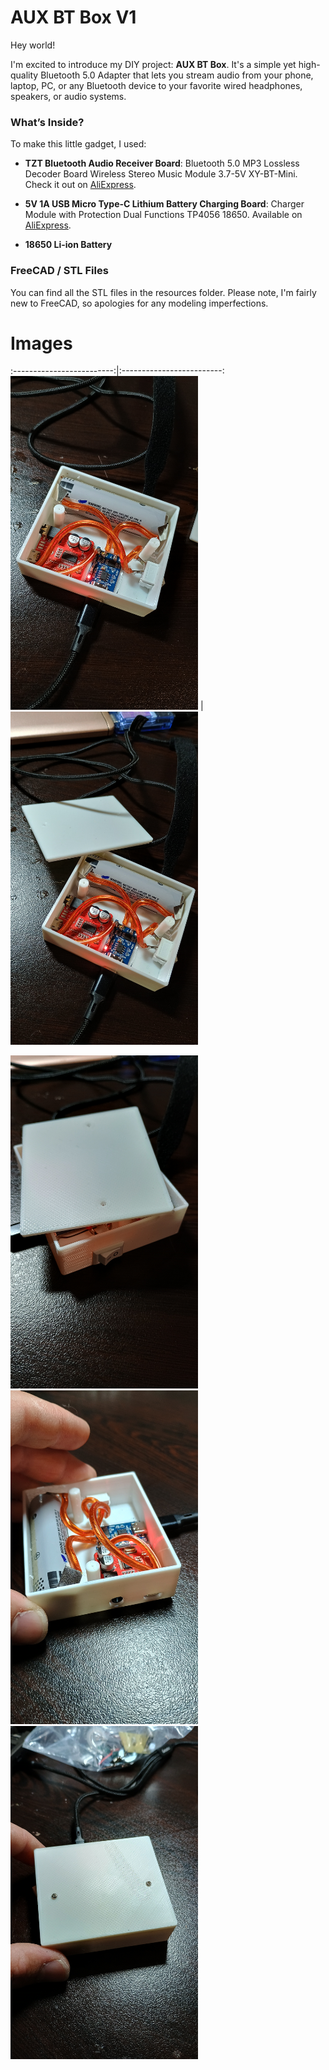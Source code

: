 # AUX BT Box V1

Hey world!

I'm excited to introduce my DIY project: **AUX BT Box**. It's a simple yet high-quality Bluetooth 5.0 Adapter that lets you stream audio from your phone, laptop, PC, or any Bluetooth device to your favorite wired headphones, speakers, or audio systems.

### What’s Inside?

To make this little gadget, I used:

- **TZT Bluetooth Audio Receiver Board**: Bluetooth 5.0 MP3 Lossless Decoder Board Wireless Stereo Music Module 3.7-5V XY-BT-Mini. Check it out on [AliExpress](https://www.aliexpress.com/item/1005002231624213.html).

- **5V 1A USB Micro Type-C Lithium Battery Charging Board**: Charger Module with Protection Dual Functions TP4056 18650. Available on [AliExpress](https://www.aliexpress.com/item/1005001961975062.html).

- **18650 Li-ion Battery**

### FreeCAD / STL Files

You can find all the STL files in the resources folder. Please note, I'm fairly new to FreeCAD, so apologies for any modeling imperfections.




# Images
:-------------------------:|:-------------------------:
<img src="https://raw.githubusercontent.com/tmollov/aux-bt-box-freecad/main/resources/images/img1.jpg" width="300">  |  <img src="https://raw.githubusercontent.com/tmollov/aux-bt-box-freecad/main/resources/images/img2.jpg" width="300">

<img src="https://raw.githubusercontent.com/tmollov/aux-bt-box-freecad/main/resources/images/img3.jpg" width="300">
<img src="https://raw.githubusercontent.com/tmollov/aux-bt-box-freecad/main/resources/images/img4.jpg" width="300">
<img src="https://raw.githubusercontent.com/tmollov/aux-bt-box-freecad/main/resources/images/img5.jpg" width="300">
